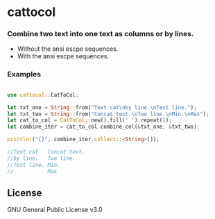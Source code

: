 # cattocol

### Combine two text into one text as columns or by lines.

- Without the ansi escpe sequences.
- With the ansi escpe sequences.

### Examples

```rust

use cattocol::CatToCol;

let txt_one = String::from("Text cat\nby line.\nTest line.");
let txt_two = String::from("Concat text.\nTwo line.\nMin.\nMax");
let cat_to_col = CatToCol::new().fill(' ').repeat(1);
let combine_iter = cat_to_col.combine_col(&txt_one, &txt_two);

println!("{}", combine_iter.collect::<String>());

//Text cat   Concat text.
//by line.   Two line.
//Test line. Min.
//           Max
```

## License
GNU General Public License v3.0 

